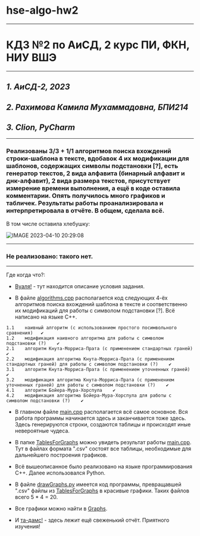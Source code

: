 # hse-algo-hw2
---
# КДЗ №2 по АиСД, 2 курс ПИ, ФКН, НИУ ВШЭ
---

## *1. АиСД-2, 2023*
## *2. Рахимова Камила Мухаммадовна, БПИ214*
## *3. Clion, PyCharm*
---
### Реализованы 3/3 + 1/1 алгоритмов поиска вхождений строки-шаблона в тексте, вдобавок 4 их модификации для шаблонов, содержащих символы подстановки [?], есть генератор текстов, 2 вида алфавита (бинарный алфавит и днк-алфавит), 2 вида размера текстов, присутствует измерение времени выполнения, а ещё в коде оставила комментарии. Опять получилось много графиков и табличек. Результаты работы проанализировала и интерпретировала в отчёте. В общем, сделала всё.
В том числе оставила хлебушку:

![IMAGE 2023-04-10 20:29:08](https://user-images.githubusercontent.com/58568615/230956501-93aa0546-e868-40c5-8ce0-c23934f75031.jpg)


---

### Не реализовано: такого нет.
---

Где когда что?:
- [Вуаля!](https://github.com/kamilarakhimova/hse-algo-hw2/blob/main/%D0%A3%D1%81%D0%BB%D0%BE%D0%B2%D0%B8%D0%B5%20%D0%9A%D0%94%D0%97%20%E2%84%962.pdf) - тут находится описание условия задания.

- В файле [algorithms.cpp](https://github.com/kamilarakhimova/hse-algo-hw2/blob/main/algorithms.cpp) располагается код следующих 4-ёх алгоритмов поиска вхождений шаблона в тексте и соответственно их модификаций для работы с символом подстановки [?]. Всё написано на языке C++.

```
1.1    наивный алгоритм (с использованием простого посимвольного сравнения)   ✔ 
1.2    модификация наивного алгоритма для работы с символом подстановки (?)    ✔ 
2.1    алгоритм Кнута-Морриса-Прата (с применением стандартных граней)    ✔ 
2.2    модификация алгоритма Кнута-Морриса-Прата (с применением стандартных граней) для работы с символом подстановки (?)    ✔ 
3.1    алгоритм Кнута-Морриса-Прата (с применением уточненных граней)    ✔ 
3.2    модификация алгоритма Кнута-Морриса-Прата (с применением уточненных граней) для работы с символом подстановки (?)    ✔ 
4.1    алгоритм Бойера-Мура-Хорспула    ✔
4.2    модификация алгоритма Бойера-Мура-Хорспула для работы с символом подстановки (?)    ✔
```

- В главном файле [main.cpp](https://github.com/kamilarakhimova/hse-algo-hw2/blob/main/main.cpp) располагается всё самое основное. Вся работа программы начинается здесь и заканчивается тоже здесь. Здесь генерируются строки, создаются таблицы и происходят иные невероятные чудеса.

- В папке [TablesForGraphs](https://github.com/kamilarakhimova/hse-algo-hw2/blob/main/TablesForGraphs) можно увидеть результат работы [main.cpp](https://github.com/kamilarakhimova/hse-algo-hw2/blob/main/main.cpp). Тут в файлах формата ".csv" состоят все таблицы, необходимые для дальнейшего построения графиков.

- Всё вышеописанное было реализовано на языке программирования C++. Далее использовался Python.

- В файле [drawGraphs.py](https://github.com/kamilarakhimova/hse-algo-hw2/blob/main/drawGraphs.py) имеется код программы, превращавшей ".csv" файлы из [TablesForGraphs](https://github.com/kamilarakhimova/hse-algo-hw2/blob/main/TablesForGraphs) в красивые графики. Таких файлов всего 5 * 4 = 20.

- Все графики можно найти в [Graphs](https://github.com/kamilarakhimova/hse-algo-hw2/blob/main/Graphs).

- И [та-дамс!](https://github.com/kamilarakhimova/hse-algo-hw2/blob/main/Отчёт.md) - здесь лежит ещё свеженький отчёт. Приятного изучения!
